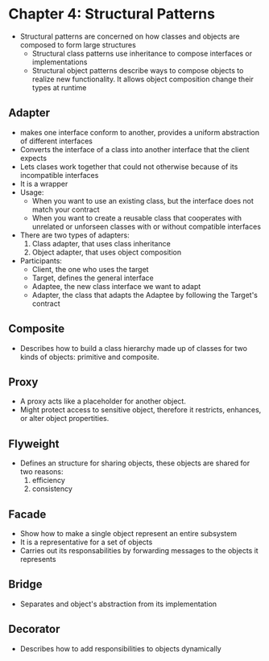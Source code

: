 Chapter 4: Structural Patterns
==============================

- Structural patterns are concerned on how classes and objects are composed to form large structures
    - Structural class patterns use inheritance to compose interfaces or implementations
    - Structural object patterns describe ways to compose objects to realize new functionality. It allows object composition change their types at runtime

Adapter
-------
- makes one interface conform to another, provides a uniform abstraction of different interfaces
- Converts the interface of a class into another interface that the client expects
- Lets clases work together that could not otherwise because of its incompatible interfaces
- It is a wrapper
- Usage:
    - When you want to use an existing class, but the interface does not match your contract
    - When you want to create a reusable class that cooperates with unrelated or unforseen classes with or without compatible interfaces
- There are two types of adapters:
    1. Class adapter, that uses class inheritance
    2. Object adapter, that uses object composition
- Participants:
    - Client, the one who uses the target
    - Target, defines the general interface
    - Adaptee, the new class interface we want to adapt
    - Adapter, the class that adapts the Adaptee by following the Target's contract

Composite
---------
- Describes how to build a class hierarchy made up of classes for two kinds of objects: primitive and composite.

Proxy
-----
- A proxy acts like a placeholder for another object.
- Might protect access to sensitive object, therefore it restricts, enhances, or alter object propertities.  

Flyweight
---------
- Defines an structure for sharing objects, these objects are shared for two reasons:
    1. efficiency
    2. consistency

Facade
------
- Show how to make a single object represent an entire subsystem
- It is a representative for a set of objects
- Carries out its responsabilities by forwarding messages to the objects it represents

Bridge
------
- Separates and object's abstraction from its implementation

Decorator
---------
- Describes how to add responsibilities to objects dynamically
